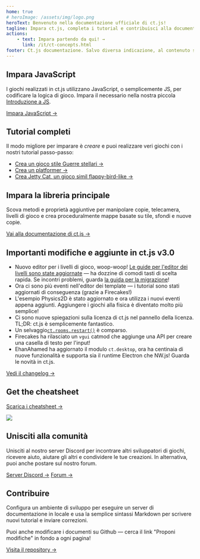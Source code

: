 ```yaml
---
home: true
# heroImage: /assets/img/logo.png
heroText: Benvenuto nella documentazione ufficiale di ct.js!
tagline: Impara ct.js, completa i tutorial e contribuisci alla documentazione di ct.js
actions:
    - text: Impara partendo da qui! →
      link: /it/ct-concepts.html
footer: Ct.js documentazione. Salvo diversa indicazione, al contenuto si applica una licenza Creative Commons Attribution 4.0 International.
---
```


<div class="features">
    <div class="feature" style="flex-basis: 33%">
        <h2>Impara JavaScript</h2>
        <p>I giochi realizzati in ct.js utilizzano JavaScript, o semplicemente JS, per codificare la logica di gioco. Impara il necessario nella nostra piccola <a href="/it/jsintro_pt1.html">Introduzione a JS</a>.</p>
        <a href="/it/jsintro_pt1.html" class="action-button">Impara JavaScript →</a>
    </div>
    <div class="feature" style="flex-basis: 33%">
        <h2>Tutorial completi</h2>
        <p>Il modo migliore per imparare è <i>creare</i> e puoi realizzare veri giochi con i nostri tutorial passo-passo:</p>
        <ul>
            <li><a href="/it/tut-making-shooter.html">Crea un gioco stile Guerre stellari →</a></li>
            <li><a href="/it/tut-making-platformer.html">Crea un platformer →</a></li>
            <li><a href="/it/tut-making-jettycat.html">Crea Jetty Cat, un gioco simil flappy-bird-like →</a></li>
        </ul>
    </div>
    <div class="feature" style="flex-basis: 33%">
        <h2>Impara la libreria principale</h2>
        <p>Scova metodi e proprietà aggiuntive per manipolare copie, telecamera, livelli di gioco e crea proceduralmente mappe basate su tile, sfondi e nuove copie.</p>
        <a href="/it/ct-concepts.html" class="action-button">Vai alla documentazione di ct.js →</a>
    </div>
    <div class="feature" style="flex-basis: 65%">
        <h2>Importanti modifiche e aggiunte in ct.js v3.0</h2>
        <ul>
            <li>Nuovo editor per i livelli di gioco, woop-woop! <a href="/it/room-editor.html">Le guide per l'editor dei livelli sono state aggiornate</a> — ha dozzine di comodi tasti di scelta rapida. Se incontri problemi, guarda <a href="/migration-2to3.html">la guida per la migrazione</a>!</li>
            <li>Ora ci sono più eventi nell'editor dei template — i tutorial sono stati aggiornati di conseguenza (grazie a Firecakes!)</li>
            <li>L'esempio Physics2D è stato aggiornato e ora utilizza i nuovi eventi appena aggiunti. Aggiungere i giochi alla fisica è diventato molto più semplice!</li>
            <li>Ci sono nuove spiegazioni sulla licenza di ct.js nel pannello della licenza. TL;DR: ct.js è semplicemente fantastico.</li>
            <li>Un selvaggio<code><a href="/ct.rooms.html">ct.rooms.restart()</a></code> è comparso.</li>
            <li>Firecakes ha rilasciato un <code>vgui</code> catmod che aggiunge una API per creare una casella di testo per l'input!</li>
            <li>EhanAhamed ha aggiornato il modulo <code>ct.desktop</code>, ora ha centinaia di nuove funzionalità e supporta sia il runtime Electron che NW.js! Guarda le novità in ct.js.</li>
        </ul>
        <a href="https://ctjs.rocks/changelog/" target="_blank">Vedi il changelog →</a>
    </div>
    <div class="feature" style="flex-basis: 35%">
        <h2>Get the cheatsheet</h2>
        <a class="action-button" target="_blank" href="https://ulisesfreitas.itch.io/ctjs-cheatsheet-spanish-es">Scarica i cheatsheet →</a>
        <p></p>
        <img src="/assets/img/CheatsheetThumbnail.png">
    </div>
    <div class="feature"  style="flex-basis: 50%;">
        <h2>Unisciti alla comunità</h2>
        <p>Unisciti al nostro server Discord per incontrare altri sviluppatori di giochi, ricevere aiuto, aiutare gli altri e condividere le tue creazioni. In alternativa, puoi anche postare sul nostro forum.</p>
        <a class="action-button" target="_blank" href="https://discord.gg/CggbPkb">Server Discord →</a>
        <a class="action-button" target="_blank" href="https://comigo.itch.io/ct/community">Forum →</a>
    </div>
    <div class="feature"  style="flex-basis: 50%;">
        <h2>Contribuire</h2>
        <p>Configura un ambiente di sviluppo per eseguire un server di documentazione in locale e usa la semplice sintassi Markdown per scrivere nuovi tutorial e inviare correzioni.</p>
        <p>Puoi anche modificare i documenti su Github — cerca il link "Proponi modifiche" in fondo a ogni pagina!</p>
        <a class="action-button" target="_blank" href="https://github.com/ct-js/docs.ctjs.rocks">Visita il repository →</a>
    </div>
</div>
